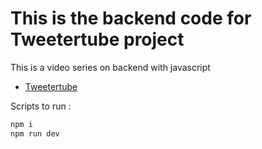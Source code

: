 # This is the backend code for Tweetertube project

This is a video series on backend with javascript
- [Tweetertube]([(https://github.com/vaishnavi1902/Tweetertube)])

Scripts to run : 
```sh
npm i
npm run dev
```
